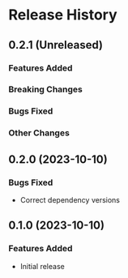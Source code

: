 # Release History

## 0.2.1 (Unreleased)

### Features Added

### Breaking Changes

### Bugs Fixed

### Other Changes

## 0.2.0 (2023-10-10)

### Bugs Fixed
* Correct dependency versions

## 0.1.0 (2023-10-10)

### Features Added
* Initial release

